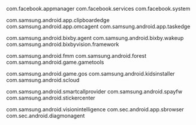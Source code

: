 com.facebook.appmanager
com.facebook.services
com.facebook.system

com.samsung.android.app.clipboardedge
com.samsung.android.app.omcagent
com.samsung.android.app.taskedge

com.samsung.android.bixby.agent
com.samsung.android.bixby.wakeup
com.samsung.android.bixbyvision.framework

com.samsung.android.fmm
com.samsung.android.forest
com.samsung.android.game.gametools

com.samsung.android.game.gos
com.samsung.android.kidsinstaller
com.samsung.android.scloud

com.samsung.android.smartcallprovider
com.samsung.android.spayfw
com.samsung.android.stickercenter

com.samsung.android.visionintelligence
com.sec.android.app.sbrowser
com.sec.android.diagmonagent